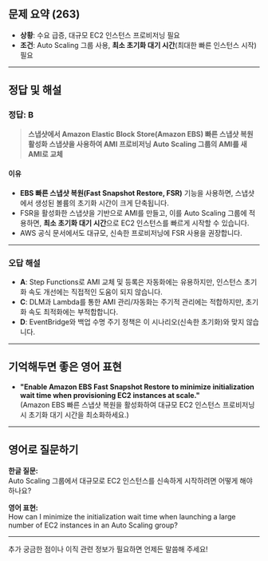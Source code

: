 ## 문제 요약 (263)

- **상황**: 수요 급증, 대규모 EC2 인스턴스 프로비저닝 필요
- **조건**: Auto Scaling 그룹 사용, **최소 초기화 대기 시간**(최대한 빠른 인스턴스 시작) 필요

---

## 정답 및 해설

### **정답: B**
> **스냅샷에서 Amazon Elastic Block Store(Amazon EBS) 빠른 스냅샷 복원 활성화 스냅샷을 사용하여 AMI 프로비저닝 Auto Scaling 그룹의 AMI를 새 AMI로 교체**

#### **이유**
- **EBS 빠른 스냅샷 복원(Fast Snapshot Restore, FSR)** 기능을 사용하면, 스냅샷에서 생성된 볼륨의 초기화 시간이 크게 단축됩니다.
- FSR을 활성화한 스냅샷을 기반으로 AMI를 만들고, 이를 Auto Scaling 그룹에 적용하면, **최소 초기화 대기 시간**으로 EC2 인스턴스를 빠르게 시작할 수 있습니다.
- AWS 공식 문서에서도 대규모, 신속한 프로비저닝에 FSR 사용을 권장합니다.

---

### **오답 해설**

- **A**: Step Functions로 AMI 교체 및 등록은 자동화에는 유용하지만, 인스턴스 초기화 속도 개선에는 직접적인 도움이 되지 않습니다.
- **C**: DLM과 Lambda를 통한 AMI 관리/자동화는 주기적 관리에는 적합하지만, 초기화 속도 최적화에는 부적합합니다.
- **D**: EventBridge와 백업 수명 주기 정책은 이 시나리오(신속한 초기화)와 맞지 않습니다.

---

## 기억해두면 좋은 영어 표현

- **"Enable Amazon EBS Fast Snapshot Restore to minimize initialization wait time when provisioning EC2 instances at scale."**  
  (Amazon EBS 빠른 스냅샷 복원을 활성화하여 대규모 EC2 인스턴스 프로비저닝 시 초기화 대기 시간을 최소화하세요.)

---

## 영어로 질문하기

**한글 질문:**  
Auto Scaling 그룹에서 대규모로 EC2 인스턴스를 신속하게 시작하려면 어떻게 해야 하나요?

**영어 표현:**  
How can I minimize the initialization wait time when launching a large number of EC2 instances in an Auto Scaling group?

---

추가 궁금한 점이나 이직 관련 정보가 필요하면 언제든 말씀해 주세요!